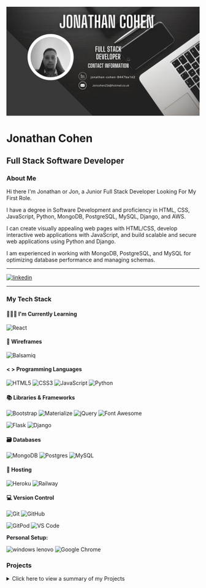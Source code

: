 ![Banner Image for Jonathan Cohen GitHub Profile](images/banner.png)

# Jonathan Cohen 
## Full Stack Software Developer

### About Me

Hi there I'm Jonathan or Jon, a Junior Full Stack Developer Looking For My First Role.

I have a degree in Software Development and proficiency in HTML, CSS, JavaScript, Python, MongoDB, PostgreSQL, MySQL, Django, and AWS.

 I can create visually appealing web pages with HTML\/CSS, develop interactive web applications with JavaScript, and build scalable and secure web applications using Python and Django. 

I am experienced in working with MongoDB, PostgreSQL, and MySQL for optimizing database performance and managing schemas.
- - - 


[<img src='https://img.shields.io/badge/LinkedIn-0077B5?style=for-the-badge&logo=linkedin&logoColor=white' alt='linkedin'>](https://www.linkedin.com/in/jonathan-cohen-8447ba162/)


- - - 


### My Tech Stack

#### 👩🏻‍🏫 I'm Currently Learning

![React](https://img.shields.io/badge/react-%2320232a.svg?style=for-the-badge&logo=react&logoColor=%2361DAFB)

#### 🚧 Wireframes

![Balsamiq](https://img.shields.io/badge/Balsamiq%20-%23A60000.svg?&style=for-the-badge&logo=Balsamiq&logoColor=FFFFFF)
#### < > Programming Languages

![HTML5](https://img.shields.io/badge/HTML5-E34F26?style=for-the-badge&logo=html5&logoColor=white)
![CSS3](https://img.shields.io/badge/CSS3-1572B6?style=for-the-badge&logo=css3&logoColor=white)
![JavaScript](https://img.shields.io/badge/JavaScript-323330?style=for-the-badge&logo=javascript&logoColor=F7DF1E)
![Python](https://img.shields.io/badge/python-3670A0?style=for-the-badge&logo=python&logoColor=ffdd54)


#### 📚 Libraries & Frameworks

![Bootstrap](https://img.shields.io/badge/Bootstrap-563D7C?style=for-the-badge&logo=bootstrap&logoColor=white)
![Materialize](https://img.shields.io/badge/Materialize%20-%23EE6E73.svg?&style=for-the-badge&logo=Materialize&logoColor=FFFFFF)
![jQuery](https://img.shields.io/badge/jQuery-0769AD?style=for-the-badge&logo=jquery&logoColor=white)
![Font Awesome](https://img.shields.io/badge/Font%20Awesome%20-%23339AF0.svg?&style=for-the-badge&logo=Font%20Awesome&logoColor=FFFFFF)

![Flask](https://img.shields.io/badge/flask-%23000.svg?style=for-the-badge&logo=flask&logoColor=white)
![Django](https://img.shields.io/badge/django-%23092E20.svg?style=for-the-badge&logo=django&logoColor=white)


####  🗃 Databases

![MongoDB](https://img.shields.io/badge/MongoDB-%234ea94b.svg?style=for-the-badge&logo=mongodb&logoColor=white) 
![Postgres](https://img.shields.io/badge/postgres-%23316192.svg?style=for-the-badge&logo=postgresql&logoColor=white)
![MySQL](https://img.shields.io/badge/mysql-%2300f.svg?style=for-the-badge&logo=mysql&logoColor=white)


#### 🏡 Hosting

![Heroku](https://img.shields.io/badge/heroku-%23430098.svg?style=for-the-badge&logo=heroku&logoColor=white) ![Railway](https://img.shields.io/badge/Railway-131415?style=for-the-badge&logo=railway&logoColor=white)


#### 💻 Version Control

![Git](https://img.shields.io/badge/GIT-E44C30?style=for-the-badge&logo=git&logoColor=white)
![GitHub](https://img.shields.io/badge/GitHub-100000?style=for-the-badge&logo=github&logoColor=white)

![GitPod](https://img.shields.io/badge/Gitpod-000000?style=for-the-badge&logo=gitpod&logoColor=#FFAE33)
![VS Code](https://img.shields.io/badge/Visual_Studio_Code-0078D4?style=for-the-badge&logo=visual%20studio%20code&logoColor=white)

**Personal Setup:** 

![windows lenovo](https://img.shields.io/badge/Windows%20Lenovo%20laptop-E2231A?style=for-the-badge&logo=lenovo&logoColor=white)
![Google Chrome](https://img.shields.io/badge/Google%20Chrome-4285F4?style=for-the-badge&logo=GoogleChrome&logoColor=white)

### Projects 

<details>
<summary>Click here to view a summary of my Projects</summary>

| Project No. | Project | Description |
|-------------|---------|-------------|
| 1 | <p><a href="https://jon9851.github.io/You-Matter-/"><img src="https://github.com/Jon9851/You-Matter-/raw/main/assets/readme-images/responsive.png"></a></p>| <p>You Matter Gym</p> <p>A website created for Mental and Physical Fitness, Created using HTML, CSS and Bootstrap |
| 2 | <p><a href="https://jon9851.github.io/History-Quiz/"><img src="https://github.com/Jon9851/History-Quiz/raw/main/assets/images/imr1.png"></a></p>|<p>History Quiz</p><p>The History Quiz is a world quiz you can take part in any time, anywhere and test your general knowledge! Created with HTML, CSS, JavaScript & jQuery.</p>|
| 3 | <p><a href="https://jon9851.github.io/ms3-/"><img src="https://github.com/Jon9851/ms3-/raw/main/gamesreviewc/static/image/responisvems3.png"></a></p> |<p> Games Review</P> A site for for gamers to upload honest reviews Created with HTML, CSS, JavaScript, Python, Flask. This site combines a relational DB (elephantSQL) & a non-relational DB (mongoDB).</p>|
| 4 | <p><a href="https://jon9851.github.io/eshop/"><img src="https://github.com/Jon9851/eshop/raw/main/documentation/read_me_images/responsive.png"></a></p> | <p>E Shop</p> Pc laptops and accessories at low prices ! A full-stack e-commerce site built with django and stripe payments. This site utilises HTML, CSS, JavaScript, Python. Uses a relational DB (elephantSQL) and Amazon AWS S3.</p>|